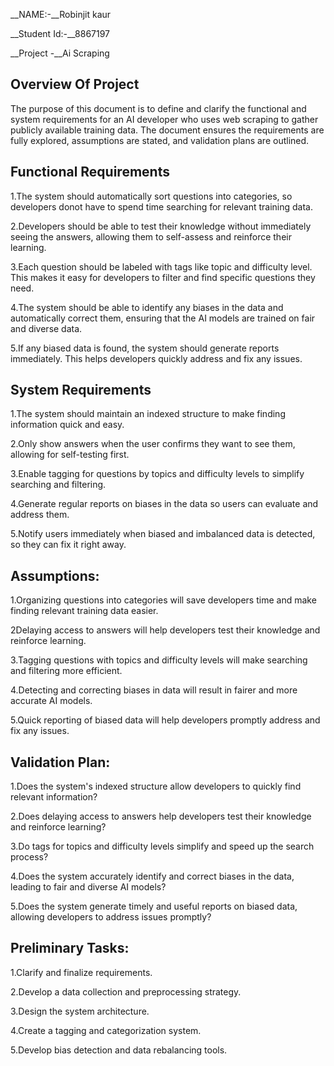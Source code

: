 __NAME:-__Robinjit kaur  

__Student Id:-__8867197  

__Project -__Ai Scraping  

**Overview Of Project**  
--
The purpose of this document is to define and clarify the functional and system requirements for an AI developer who uses web scraping to gather publicly available training data. The document ensures the requirements are fully explored, assumptions are stated, and validation plans are outlined.  

**Functional Requirements**
--
1.The system should automatically sort questions into categories, so developers donot have to spend time searching for relevant training data.  

2.Developers should be able to test their knowledge without immediately seeing the answers, allowing them to self-assess and reinforce their learning.  

3.Each question should be labeled with tags like topic and difficulty level. This makes it easy for developers to filter and find specific questions they need.  

4.The system should be able to identify any biases in the data and automatically correct them, ensuring that the AI models are trained on fair and diverse data.  

5.If any biased data is found, the system should generate reports immediately. This helps developers quickly address and fix any issues.  
  
 
**System Requirements**
--
1.The system should maintain an indexed structure to make finding information quick and easy.  

2.Only show answers when the user confirms they want to see them, allowing for self-testing first.  

3.Enable tagging for questions by topics and difficulty levels to simplify searching and filtering.  

4.Generate regular reports on biases in the data so users can evaluate and address them.  

5.Notify users immediately when biased and imbalanced data is detected, so they can fix it right away.  
  

**Assumptions:**
--
1.Organizing questions into categories will save developers time and make finding relevant training data easier.  

2Delaying access to answers will help developers test their knowledge and reinforce learning.  

3.Tagging questions with topics and difficulty levels will make searching and filtering more efficient.  

4.Detecting and correcting biases in data will result in fairer and more accurate AI models.  

5.Quick reporting of biased data will help developers promptly address and fix any issues.  


**Validation Plan:**
--
1.Does the system's indexed structure allow developers to quickly find relevant information?  

2.Does delaying access to answers help developers test their knowledge and reinforce learning?  

3.Do tags for topics and difficulty levels simplify and speed up the search process?  

4.Does the system accurately identify and correct biases in the data, leading to fair and diverse AI models?  

5.Does the system generate timely and useful reports on biased data, allowing developers to address issues promptly?  



**Preliminary Tasks:**
--
1.Clarify and finalize requirements.  

2.Develop a data collection and preprocessing strategy.  

3.Design the system architecture.  

4.Create a tagging and categorization system.  

5.Develop bias detection and data rebalancing tools.  


